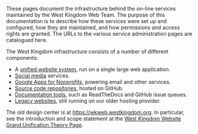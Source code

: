 These pages document the infrastructure behind the on-line
services maintained by the West Kingdom Web Team.  The purpose
of this documentation is to describe how these services were
set up and configured, how they are maintained, and how permissions
and access rights are granted.  The URLs to the various service
administration pages are catalogued here.

The West Kingdom infrastructure consists of a number of different components:

- A [unified website system](website-overview.md), run on a single large web application.
- [Social media](facebook-page.md) services.
- [Google Apps for Nonprofits](google-apps-services.md), powering email and other services.
- [Source code repositories](vcs.md), hosted on GitHub.
- [Documentation tools](doc-editing.md), such as ReadTheDocs and GitHub issue queues.
- [Legacy websites](legacy.md), still running on our older hosting provider.

The old design center is at https://wkweb.westkingdom.org.  In particular, see the introduction and scope statement at the [West Kingdom Website Grand Unification Theory Page](http://www.wkweb.westkingdom.org/documentation/west-kingdom-website-grand-unification-theory).
